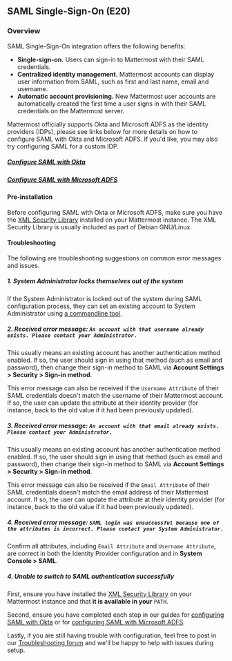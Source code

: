 ## SAML Single-Sign-On (E20) 

### Overview

SAML Single-Sign-On integration offers the following benefits: 

- **Single-sign-on.** Users can sign-in to Mattermost with their SAML credentials.
- **Centralized identity management.** Mattermost accounts can display user information from SAML, such as first and last name, email and username.
- **Automatic account provisioning.** New Mattermost user accounts are automatically created the first time a user signs in with their SAML credentials on the Mattermost server. 

Mattermost officially supports Okta and Microsoft ADFS as the identity providers (IDPs), please see links below for more details on how to configure SAML with Okta and Microsoft ADFS. If you'd like, you may also try configuring SAML for a custom IDP.

##### [Configure SAML with Okta](http://docs.mattermost.com/deployment/sso-saml-okta.html) 

##### [Configure SAML with Microsoft ADFS](http://docs.mattermost.com/deployment/sso-saml-adfs.html) 

#### Pre-installation

Before configuring SAML with Okta or Microsoft ADFS, make sure you have the [XML Security Library](https://www.aleksey.com/xmlsec/download.html) installed on your Mattermost instance. The XML Security Library is usually included as part of Debian GNU/Linux.

#### Troubleshooting

The following are troubleshooting suggestions on common error messages and issues. 

##### 1. System Administrator locks themselves out of the system

If the System Administrator is locked out of the system during SAML configuration process, they can set an existing account to System Administrator using [a commandline tool](http://docs.mattermost.com/deployment/on-boarding.html#creating-system-administrator-account-from-commandline). 

##### 2. Received error message: `An account with that username already exists. Please contact your Administrator.`

This usually means an existing account has another authentication method enabled. If so, the user should sign in using that method (such as email and password), then change their sign-in method to SAML via **Account Settings > Security > Sign-in method**.

This error message can also be received if the `Username Attribute` of their SAML credentials doesn't match the username of their Mattermost account. If so, the user can update the attribute at their identity provider (for instance, back to the old value if it had been previously updated). 

##### 3. Received error message: `An account with that email already exists. Please contact your Administrator.`

This usually means an existing account has another authentication method enabled. If so, the user should sign in using that method (such as email and password), then change their sign-in method to SAML via **Account Settings > Security > Sign-in method**.

This error message can also be received if the `Email Attribute` of their SAML credentials doesn't match the email address of their Mattermost account. If so, the user can update the attribute at their identity provider (for instance, back to the old value if it had been previously updated).

##### 4. Received error message: `SAML login was unsuccessful because one of the attributes is incorrect. Please contact your System Administrator.`

Confirm all attributes, including `Email Attribute` and `Username Attribute`, are correct in both the Identity Provider configuration and in **System Console > SAML**.

##### 4. Unable to switch to SAML authentication successfully

First, ensure you have installed the [XML Security Library](https://www.aleksey.com/xmlsec/download.html) on your Mattermost instance and that **it is available in your** `PATH`.

Second, ensure you have completed each step in our guides for [configuring SAML with Okta](http://docs.mattermost.com/deployment/sso-saml-okta.html) or for [configuring SAML with Microsoft ADFS](http://docs.mattermost.com/deployment/sso-saml-adfs.html).

Lastly, if you are still having trouble with configuration, feel free to post in our [Troubleshooting forum](http://www.mattermost.org/troubleshoot/) and we'll be happy to help with issues during setup.
